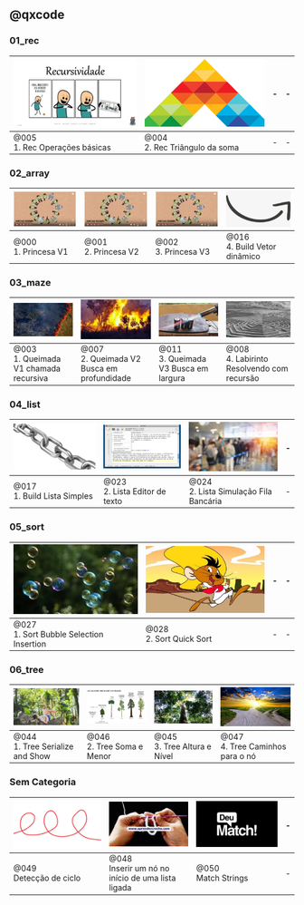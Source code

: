 ## @qxcode


### 01_rec

[![](config/thumb/005.jpg)](base/005/Readme.md)|[![](config/thumb/004.jpg)](base/004/Readme.md)|-|-
-|-|-|-
@005<br>1. Rec Operações básicas|@004<br>2. Rec Triângulo da soma|-|-



### 02_array

[![](config/thumb/000.jpg)](base/000/Readme.md)|[![](config/thumb/001.jpg)](base/001/Readme.md)|[![](config/thumb/002.jpg)](base/002/Readme.md)|[![](config/thumb/016.jpg)](base/016/Readme.md)
-|-|-|-
@000<br>1. Princesa V1|@001<br>2. Princesa V2|@002<br>3. Princesa V3|@016<br>4. Build Vetor dinâmico



### 03_maze

[![](config/thumb/003.jpg)](base/003/Readme.md)|[![](config/thumb/007.jpg)](base/007/Readme.md)|[![](config/thumb/011.jpg)](base/011/Readme.md)|[![](config/thumb/008.jpg)](base/008/Readme.md)
-|-|-|-
@003<br>1. Queimada V1 chamada recursiva|@007<br>2. Queimada V2 Busca em profundidade|@011<br>3. Queimada V3 Busca em largura|@008<br>4. Labirinto Resolvendo com recursão



### 04_list

[![](config/thumb/017.jpg)](base/017/Readme.md)|[![](config/thumb/023.jpg)](base/023/Readme.md)|[![](config/thumb/024.jpg)](base/024/Readme.md)|-
-|-|-|-
@017<br>1. Build Lista Simples|@023<br>2. Lista Editor de texto|@024<br>2. Lista Simulação Fila Bancária|-



### 05_sort

[![](config/thumb/027.jpg)](base/027/Readme.md)|[![](config/thumb/028.jpg)](base/028/Readme.md)|-|-
-|-|-|-
@027<br>1. Sort Bubble Selection Insertion|@028<br>2. Sort Quick Sort|-|-



### 06_tree

[![](config/thumb/044.jpg)](base/044/Readme.md)|[![](config/thumb/046.jpg)](base/046/Readme.md)|[![](config/thumb/045.jpg)](base/045/Readme.md)|[![](config/thumb/047.jpg)](base/047/Readme.md)
-|-|-|-
@044<br>1. Tree Serialize and Show|@046<br>2. Tree Soma e Menor|@045<br>3. Tree Altura e Nível|@047<br>4. Tree Caminhos para o nó



### Sem Categoria

[![](config/thumb/049.jpg)](base/049/Readme.md)|[![](config/thumb/048.jpg)](base/048/Readme.md)|[![](config/thumb/050.jpg)](base/050/Readme.md)|-
-|-|-|-
@049<br>Detecção de ciclo|@048<br>Inserir um nó no início de uma lista ligada|@050<br>Match Strings|-


